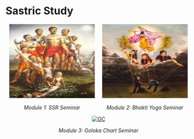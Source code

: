 # **Sastric Study**

<div style="display: flex; justify-content: center; align-items: center;">
    <div style="margin: 0 10px; text-align: center;">
        <a href="https://nigamakalpataru108.github.io/Sastric_Study/SSR">
            <img src="../images/ssr.png" alt="SSR" width="240" height="200">
        </a>
        <p><em>Module 1: SSR Seminar</em></p>
    </div>
    <div style="margin: 0 10px; text-align: center;">
        <a href="https://nigamakalpataru108.github.io/Sastric_Study/Bhakti_Yoga">
            <img src="../images/by.png" alt="BY" width="240" height="200">
        </a>
        <p><em>Module 2: Bhakti Yoga Seminar</em></p>
    </div>
</div>

<div style="display: flex; justify-content: center; align-items: center;">
    <div style="margin: 0 10px; text-align: center;">
        <a href="https://nigamakalpataru108.github.io/Sastric_Study/Goloka_Chart">
            <img src="../images/goloka_chart.png" alt="GC" width="240" height="200">
        </a>
        <p><em>Module 3: Goloka Chart Seminar</em></p>
    </div>
</div>



